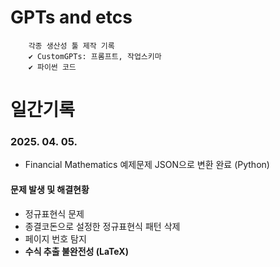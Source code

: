 
# GPTs and etcs
        각종 생산성 툴 제작 기록
        ✔️ CustomGPTs: 프롬프트, 작업스키마
        ✔️ 파이썬 코드

# 일간기록
### 2025. 04. 05.
- Financial Mathematics 예제문제 JSON으로 변환 완료 (Python)
#### 문제 발생 및 해결현황
- 정규표현식 문제
- 종결코돈으로 설정한 정규표현식 패턴 삭제 
- 페이지 번호 탐지
- **수식 추출 불완전성 (LaTeX)**
